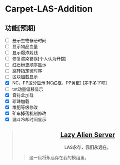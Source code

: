 # Carpet-LAS-Addition
## **功能[预期]**
- [ ] ~~显示生物存活时间~~  
- [ ] 显示物品血量  
- [ ] 显示爆炸射线  
- [ ] 修复渲染错误[个人认为~~开摆~~]  
- [ ] 红石粉更顺序显示  
- [ ] 跳转指定微时序  
- [ ] 区块加载显示  
- [x] NC，PP区分显示[NC红框，PP黄框] [差不多了吧]   
- [ ] tnt动量偏移显示   
- [x] 音符盒加载
- [x] 珍珠加载
- [x] 堆肥等级修改
- [x] 矿车掉落机制修改
- [x] 漏斗冷却时间显示

>##  [<center>**Lazy Alien Server**</center>](LAS/Lazy-Alien-Server.md)  
>  **<center>LAS永存，我们永远在。</center>**  
>> 这一段将永远存在我的模组里。
> 
